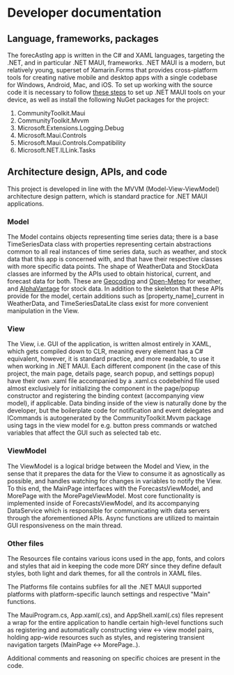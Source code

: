 # Developer documentation

## Language, frameworks, packages

The forecAstIng app is written in the C# and XAML languages, targeting the .NET, and in particular .NET MAUI, frameworks. .NET MAUI is a modern, but relatively young, superset of Xamarin.Forms that provides cross-platform tools for creating native mobile and desktop apps with a single codebase for Windows, Android, Mac, and iOS. To set up working with the source code it is necessary to follow [these steps](https://learn.microsoft.com/en-us/dotnet/maui/get-started/installation?view=net-maui-8.0&tabs=vswin) to set up .NET MAUI tools on your device, as well as install the following NuGet packages for the project:

 1. CommunityToolkit.Maui
 2. CommunityToolkit.Mvvm
 3. Microsoft.Extensions.Logging.Debug
 4. Microsoft.Maui.Controls
 5. Microsoft.Maui.Controls.Compatibility
 6. Microsoft.NET.ILLink.Tasks

## Architecture design, APIs, and code

This project is developed in line with the MVVM (Model-View-ViewModel) architecture design pattern, which is standard practice for .NET MAUI applications.

### Model

The Model contains objects representing time series data; there is a base TimeSeriesData class with properties representing certain abstractions common to all real instances of time series data, such as weather, and stock data that this app is concerned with, and that have their respective classes with more specific data points. The shape of WeatherData and StockData classes are informed by the APIs used to obtain historical, current, and forecast data for both. These are [Geocoding](https://geocode.maps.co/) and [Open-Meteo](https://open-meteo.com/en/docs) for weather, and [AlphaVantage](https://www.alphavantage.co/documentation/) for stock data. In addition to the skeleton that these APIs provide for the model, certain additions such as [property_name]_current in  WeatherData, and TimeSeriesDataLite class exist for more convenient manipulation in the View.

### View

The View, i.e. GUI of the application, is written almost entirely in XAML, which gets compiled down to CLR, meaning every element has a C# equivalent, however, it is standard practice, and more readable, to use it when working in .NET MAUI. Each different component (in the case of this project, the main page, details page, search popup, and settings popup) have their own .xaml file accompanied by a .xaml.cs codebehind file used almost exclusively for initializing the component in the page/popup constructor and registering the binding context (accompanying view model), if applicable. Data binding inside of the view is naturally done by the developer, but the boilerplate code for notification and event delegates and ICommands is autogenerated by the CommunityToolkit.Mvvm package using tags in the view model for e.g. button press commands or watched variables that affect the GUI such as selected tab etc.

### ViewModel

The ViewModel is a logical bridge between the Model and View, in the sense that it prepares the data for the View to consume it as agnostically as possible, and handles watching for changes in variables to notify the View. To this end, the MainPage interfaces with the ForecastsViewModel, and MorePage with the MorePageViewModel. Most core functionality is implemented inside of ForecastsViewModel, and its accompanying DataService which is responsible for communicating with data servers through the aforementioned APIs. Async functions are utilized to maintain GUI responsiveness on the main thread.

### Other files

The Resources file contains various icons used in the app, fonts, and colors and styles that aid in keeping the code more DRY since they define default styles, both light and dark themes, for all the controls in XAML files.

The Platforms file contains subfiles for all the .NET MAUI supported platforms with platform-specific launch settings and respective "Main" functions.

The MauiProgram.cs, App.xaml(.cs), and AppShell.xaml(.cs) files represent a wrap for the entire application to handle certain high-level functions such as registering and automatically constructing view <-> view model pairs, holding app-wide resources such as styles, and registering transient navigation targets (MainPage <-> MorePage..).

Additional comments and reasoning on specific choices are present in the code.
